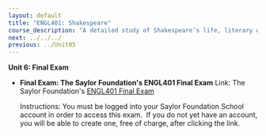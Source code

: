 ```yaml
---
layout: default
title: "ENGL401: Shakespeare"
course_description: "A detailed study of Shakespeare’s life, literary works, historical and philosophical contexts, and a close examination of his poetry and six of his major plays: A Midsummer Night’s Dream, Twelfth Night, Macbeth, Hamlet, Richard III and Henry V."
next: ../../../
previous: ../Unit05
---
```

**Unit 6: Final Exam** <span id="6"></span> 
-   **Final Exam: The Saylor Foundation's ENGL401 Final Exam**
    Link: The Saylor Foundation's [ENGL401 Final
    Exam](http://school.saylor.org/mod/quiz/view.php?id=287)  
      
     Instructions: You must be logged into your Saylor Foundation School
    account in order to access this <span class="il">exam</span>.  If
    you do not yet have an account, you will be able to create one, free
    of charge, after clicking the link.


